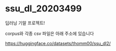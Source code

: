 # ssu_dl_20203499


딥러닝 기말 프로젝트!

corpus와 각종 csv 파일은 아래 주소에 있습니다


https://huggingface.co/datasets/thomm00/ssu_dl2/
